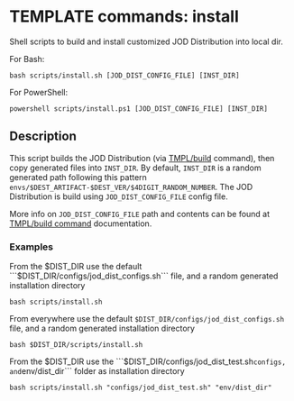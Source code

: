 # TEMPLATE commands: install

Shell scripts to build and install customized JOD Distribution into local dir.

For Bash:

```shell
bash scripts/install.sh [JOD_DIST_CONFIG_FILE] [INST_DIR]
```

For PowerShell:

```shell
powershell scripts/install.ps1 [JOD_DIST_CONFIG_FILE] [INST_DIR]
```

## Description

This script builds the JOD Distribution (via [TMPL/build](build.md) command), then copy generated files into ```INST_DIR```. By default, ```INST_DIR``` is a random generated path following this pattern ```envs/$DEST_ARTIFACT-$DEST_VER/$4DIGIT_RANDOM_NUMBER```.
The JOD Distribution is build using ```JOD_DIST_CONFIG_FILE``` config file.

More info on ```JOD_DIST_CONFIG_FILE``` path and contents can be found at [TMPL/build command](build.md) documentation.

### Examples

From the $DIST_DIR use the default ```$DIST_DIR/configs/jod_dist_configs.sh``` file, and a random generated installation directory
```shell
bash scripts/install.sh
```

From everywhere use the default ```$DIST_DIR/configs/jod_dist_configs.sh``` file, and a random generated installation directory
```shell
bash $DIST_DIR/scripts/install.sh
```

From the $DIST_DIR use the ```$DIST_DIR/configs/jod_dist_test.sh``` configs, and ```env/dist_dir``` folder as installation directory
```shell
bash scripts/install.sh "configs/jod_dist_test.sh" "env/dist_dir"
```
